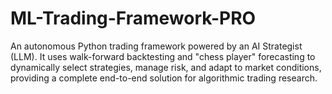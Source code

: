 # ML-Trading-Framework-PRO
An autonomous Python trading framework powered by an AI Strategist (LLM). It uses walk-forward backtesting and "chess player" forecasting to dynamically select strategies, manage risk, and adapt to market conditions, providing a complete end-to-end solution for algorithmic trading research.
